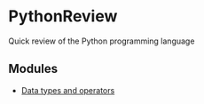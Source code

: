 # PythonReview
Quick review of the Python programming language

## Modules
- [Data types and operators](https://github.com/scott2b/PythonReview/blob/main/notebooks/Python.01.DataTypesAndOperators.ipynb)
